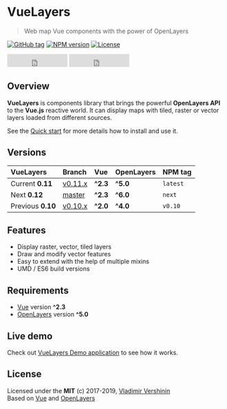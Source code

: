 # VueLayers

> Web map Vue components with the power of OpenLayers

[![GitHub tag](https://img.shields.io/github/tag/ghettovoice/vuelayers.svg)](https://github.com/ghettovoice/vuelayers/releases)
[![NPM version](https://img.shields.io/npm/v/vuelayers.svg)](https://www.npmjs.com/package/vuelayers)
[![License](https://img.shields.io/github/license/ghettovoice/vuelayers.svg)](https://github.com/ghettovoice/vuelayers/blob/master/LICENSE)

<iframe src="https://ghbtns.com/github-btn.html?user=ghettovoice&amp;repo=vuelayers&amp;type=star&amp;count=true&amp;size=large" 
    frameborder="0" scrolling="0" class="github-button vld-github-btn" width="140px" height="30px"></iframe>

<iframe src="https://ghbtns.com/github-btn.html?user=ghettovoice&amp;repo=vuelayers&amp;type=fork&amp;count=true&amp;size=large" 
    frameborder="0" scrolling="0" class="github-button vld-github-btn" width="140px" height="30px"></iframe>

## Overview

**VueLayers** is components library that brings the powerful **OpenLayers API** to the **Vue.js** reactive world. 
It can display maps with tiled, raster or vector layers loaded from different sources.

See the [Quick start](quickstart.md "Quick start guide") for more details how to install and use it.

## Versions

| VueLayers         | Branch                                                           | Vue      | OpenLayers | NPM tag   |
|:------------------|:-----------------------------------------------------------------|:---------|:-----------|:----------|
| Current **0.11**  | [v0.11.x](https://github.com/ghettovoice/vuelayers/tree/v0.11.x) | **^2.3** | **^5.0**   | `latest`  |
| Next **0.12**     | [master](https://github.com/ghettovoice/vuelayers/tree/master)   | **^2.3** | **^6.0**   | `next`    |
| Previous **0.10** | [v0.10.x](https://github.com/ghettovoice/vuelayers/tree/v0.10.x) | **^2.0** | **^4.0**   | `v0.10`   |

## Features

* Display raster, vector, tiled layers
* Draw and modify vector features
* Easy to extend with the help of multiple mixins
* UMD / ES6 build versions

## Requirements

- [Vue](https://vuejs.org/) version **^2.3**
- [OpenLayers](https://openlayers.org/) version **^5.0**

## Live demo

Check out [VueLayers Demo application](demo.md "VueLayers Demo application") to see how it works.

## License

Licensed under the **MIT** (c) 2017-2019, [Vladimir Vershinin](https://ghettovoice.github.io/)  
Based on [Vue](https://vuejs.org/ "Vue.js Homepage") and [OpenLayers](https://openlayers.org/ "OpenLayers Homepage")
